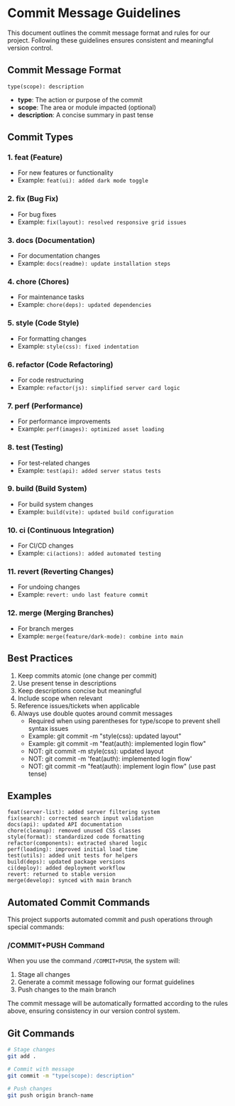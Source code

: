 # Commit Message Guidelines

This document outlines the commit message format and rules for our project. Following these guidelines ensures consistent and meaningful version control.

## Commit Message Format

```
type(scope): description
```

- **type**: The action or purpose of the commit
- **scope**: The area or module impacted (optional)
- **description**: A concise summary in past tense

## Commit Types

### 1. feat (Feature)
- For new features or functionality
- Example: `feat(ui): added dark mode toggle`

### 2. fix (Bug Fix)
- For bug fixes
- Example: `fix(layout): resolved responsive grid issues`

### 3. docs (Documentation)
- For documentation changes
- Example: `docs(readme): update installation steps`

### 4. chore (Chores)
- For maintenance tasks
- Example: `chore(deps): updated dependencies`

### 5. style (Code Style)
- For formatting changes
- Example: `style(css): fixed indentation`

### 6. refactor (Code Refactoring)
- For code restructuring
- Example: `refactor(js): simplified server card logic`

### 7. perf (Performance)
- For performance improvements
- Example: `perf(images): optimized asset loading`

### 8. test (Testing)
- For test-related changes
- Example: `test(api): added server status tests`

### 9. build (Build System)
- For build system changes
- Example: `build(vite): updated build configuration`

### 10. ci (Continuous Integration)
- For CI/CD changes
- Example: `ci(actions): added automated testing`

### 11. revert (Reverting Changes)
- For undoing changes
- Example: `revert: undo last feature commit`

### 12. merge (Merging Branches)
- For branch merges
- Example: `merge(feature/dark-mode): combine into main`

## Best Practices

1. Keep commits atomic (one change per commit)
2. Use present tense in descriptions
3. Keep descriptions concise but meaningful
4. Include scope when relevant
5. Reference issues/tickets when applicable
6. Always use double quotes around commit messages
   - Required when using parentheses for type/scope to prevent shell syntax issues
   - Example: git commit -m "style(css): updated layout"
   - Example: git commit -m "feat(auth): implemented login flow"
   - NOT: git commit -m style(css): updated layout
   - NOT: git commit -m 'feat(auth): implemented login flow'
   - NOT: git commit -m "feat(auth): implement login flow" (use past tense)

## Examples

```
feat(server-list): added server filtering system
fix(search): corrected search input validation
docs(api): updated API documentation
chore(cleanup): removed unused CSS classes
style(format): standardized code formatting
refactor(components): extracted shared logic
perf(loading): improved initial load time
test(utils): added unit tests for helpers
build(deps): updated package versions
ci(deploy): added deployment workflow
revert: returned to stable version
merge(develop): synced with main branch
```

## Automated Commit Commands

This project supports automated commit and push operations through special commands:

### /COMMIT+PUSH Command

When you use the command `/COMMIT+PUSH`, the system will:
1. Stage all changes
2. Generate a commit message following our format guidelines
3. Push changes to the main branch

The commit message will be automatically formatted according to the rules above, ensuring consistency in our version control system.

## Git Commands

```bash
# Stage changes
git add .

# Commit with message
git commit -m "type(scope): description"

# Push changes
git push origin branch-name
```